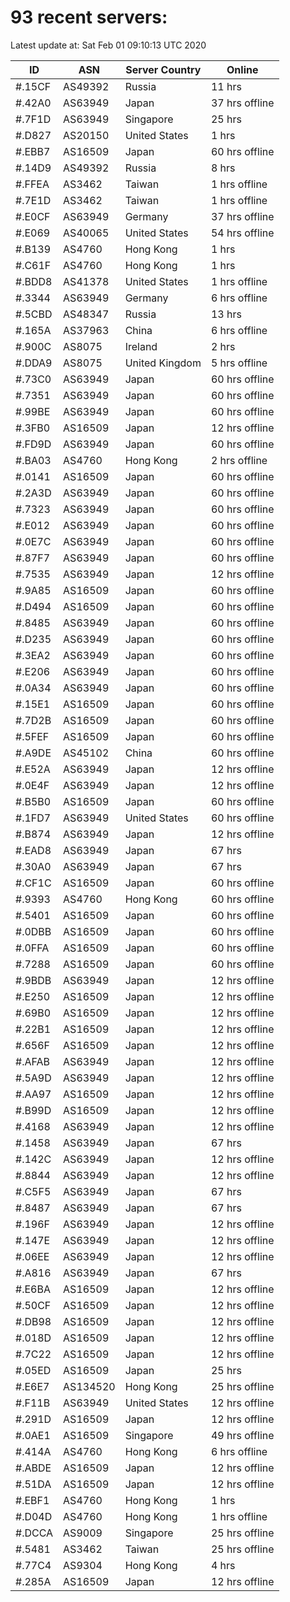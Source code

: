# 93 recent servers:

Latest update at: Sat Feb 01 09:10:13 UTC 2020

| ID | ASN | Server Country | Online |
| -- | --- | -------------- | ------ |
| #.15CF | AS49392 | Russia | 11 hrs |
| #.42A0 | AS63949 | Japan | 37 hrs offline |
| #.7F1D | AS63949 | Singapore | 25 hrs |
| #.D827 | AS20150 | United States | 1 hrs |
| #.EBB7 | AS16509 | Japan | 60 hrs offline |
| #.14D9 | AS49392 | Russia | 8 hrs |
| #.FFEA | AS3462 | Taiwan | 1 hrs offline |
| #.7E1D | AS3462 | Taiwan | 1 hrs offline |
| #.E0CF | AS63949 | Germany | 37 hrs offline |
| #.E069 | AS40065 | United States | 54 hrs offline |
| #.B139 | AS4760 | Hong Kong | 1 hrs |
| #.C61F | AS4760 | Hong Kong | 1 hrs |
| #.BDD8 | AS41378 | United States | 1 hrs offline |
| #.3344 | AS63949 | Germany | 6 hrs offline |
| #.5CBD | AS48347 | Russia | 13 hrs |
| #.165A | AS37963 | China | 6 hrs offline |
| #.900C | AS8075 | Ireland | 2 hrs |
| #.DDA9 | AS8075 | United Kingdom | 5 hrs offline |
| #.73C0 | AS63949 | Japan | 60 hrs offline |
| #.7351 | AS63949 | Japan | 60 hrs offline |
| #.99BE | AS63949 | Japan | 60 hrs offline |
| #.3FB0 | AS16509 | Japan | 12 hrs offline |
| #.FD9D | AS63949 | Japan | 60 hrs offline |
| #.BA03 | AS4760 | Hong Kong | 2 hrs offline |
| #.0141 | AS16509 | Japan | 60 hrs offline |
| #.2A3D | AS63949 | Japan | 60 hrs offline |
| #.7323 | AS63949 | Japan | 60 hrs offline |
| #.E012 | AS63949 | Japan | 60 hrs offline |
| #.0E7C | AS63949 | Japan | 60 hrs offline |
| #.87F7 | AS63949 | Japan | 60 hrs offline |
| #.7535 | AS63949 | Japan | 12 hrs offline |
| #.9A85 | AS16509 | Japan | 60 hrs offline |
| #.D494 | AS16509 | Japan | 60 hrs offline |
| #.8485 | AS63949 | Japan | 60 hrs offline |
| #.D235 | AS63949 | Japan | 60 hrs offline |
| #.3EA2 | AS63949 | Japan | 60 hrs offline |
| #.E206 | AS63949 | Japan | 60 hrs offline |
| #.0A34 | AS63949 | Japan | 60 hrs offline |
| #.15E1 | AS16509 | Japan | 60 hrs offline |
| #.7D2B | AS16509 | Japan | 60 hrs offline |
| #.5FEF | AS16509 | Japan | 60 hrs offline |
| #.A9DE | AS45102 | China | 60 hrs offline |
| #.E52A | AS63949 | Japan | 12 hrs offline |
| #.0E4F | AS63949 | Japan | 12 hrs offline |
| #.B5B0 | AS16509 | Japan | 60 hrs offline |
| #.1FD7 | AS63949 | United States | 60 hrs offline |
| #.B874 | AS63949 | Japan | 12 hrs offline |
| #.EAD8 | AS63949 | Japan | 67 hrs |
| #.30A0 | AS63949 | Japan | 67 hrs |
| #.CF1C | AS16509 | Japan | 60 hrs offline |
| #.9393 | AS4760 | Hong Kong | 60 hrs offline |
| #.5401 | AS16509 | Japan | 60 hrs offline |
| #.0DBB | AS16509 | Japan | 60 hrs offline |
| #.0FFA | AS16509 | Japan | 60 hrs offline |
| #.7288 | AS16509 | Japan | 60 hrs offline |
| #.9BDB | AS63949 | Japan | 12 hrs offline |
| #.E250 | AS16509 | Japan | 12 hrs offline |
| #.69B0 | AS16509 | Japan | 12 hrs offline |
| #.22B1 | AS16509 | Japan | 12 hrs offline |
| #.656F | AS16509 | Japan | 12 hrs offline |
| #.AFAB | AS63949 | Japan | 12 hrs offline |
| #.5A9D | AS63949 | Japan | 12 hrs offline |
| #.AA97 | AS16509 | Japan | 12 hrs offline |
| #.B99D | AS16509 | Japan | 12 hrs offline |
| #.4168 | AS63949 | Japan | 12 hrs offline |
| #.1458 | AS63949 | Japan | 67 hrs |
| #.142C | AS63949 | Japan | 12 hrs offline |
| #.8844 | AS63949 | Japan | 12 hrs offline |
| #.C5F5 | AS63949 | Japan | 67 hrs |
| #.8487 | AS63949 | Japan | 67 hrs |
| #.196F | AS63949 | Japan | 12 hrs offline |
| #.147E | AS63949 | Japan | 12 hrs offline |
| #.06EE | AS63949 | Japan | 12 hrs offline |
| #.A816 | AS63949 | Japan | 67 hrs |
| #.E6BA | AS16509 | Japan | 12 hrs offline |
| #.50CF | AS16509 | Japan | 12 hrs offline |
| #.DB98 | AS16509 | Japan | 12 hrs offline |
| #.018D | AS16509 | Japan | 12 hrs offline |
| #.7C22 | AS16509 | Japan | 12 hrs offline |
| #.05ED | AS16509 | Japan | 25 hrs |
| #.E6E7 | AS134520 | Hong Kong | 25 hrs offline |
| #.F11B | AS63949 | United States | 12 hrs offline |
| #.291D | AS16509 | Japan | 12 hrs offline |
| #.0AE1 | AS16509 | Singapore | 49 hrs offline |
| #.414A | AS4760 | Hong Kong | 6 hrs offline |
| #.ABDE | AS16509 | Japan | 12 hrs offline |
| #.51DA | AS16509 | Japan | 12 hrs offline |
| #.EBF1 | AS4760 | Hong Kong | 1 hrs |
| #.D04D | AS4760 | Hong Kong | 1 hrs offline |
| #.DCCA | AS9009 | Singapore | 25 hrs offline |
| #.5481 | AS3462 | Taiwan | 25 hrs offline |
| #.77C4 | AS9304 | Hong Kong | 4 hrs |
| #.285A | AS16509 | Japan | 12 hrs offline |

